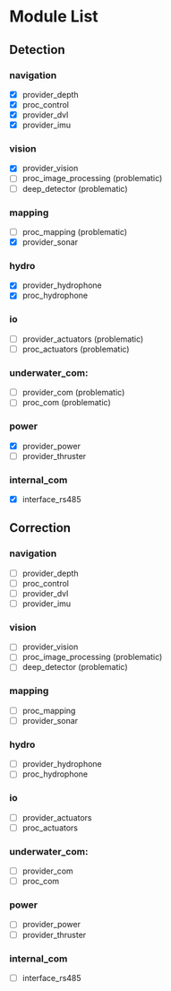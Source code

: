 # Module List

## Detection

### navigation
- [x] provider_depth
- [x] proc_control
- [x] provider_dvl
- [x] provider_imu
### vision
- [x] provider_vision
- [ ] proc_image_processing (problematic)
- [ ] deep_detector (problematic)
### mapping
- [ ] proc_mapping (problematic)
- [x] provider_sonar
### hydro
- [x] provider_hydrophone
- [x] proc_hydrophone
### io
- [ ] provider_actuators (problematic)
- [ ] proc_actuators (problematic)
### underwater_com:
- [ ] provider_com (problematic)
- [ ] proc_com (problematic)
### power
- [x] provider_power
- [ ] provider_thruster
### internal_com
- [x] interface_rs485

## Correction

### navigation
- [ ] provider_depth
- [ ] proc_control
- [ ] provider_dvl
- [ ] provider_imu
### vision
- [ ] provider_vision
- [ ] proc_image_processing (problematic)
- [ ] deep_detector (problematic)
### mapping
- [ ] proc_mapping
- [ ] provider_sonar
### hydro
- [ ] provider_hydrophone
- [ ] proc_hydrophone
### io
- [ ] provider_actuators
- [ ] proc_actuators
### underwater_com:
- [ ] provider_com
- [ ] proc_com
### power
- [ ] provider_power
- [ ] provider_thruster
### internal_com
- [ ] interface_rs485



